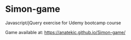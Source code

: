 # Simon-game
Javascript/jQuery exercise for Udemy bootcamp course

Game available at: https://anatekic.github.io/Simon-game/

